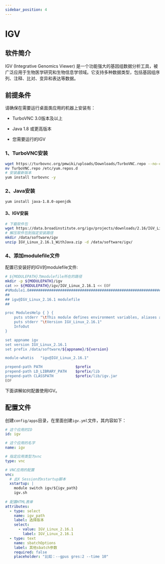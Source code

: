 ```yaml
---
sidebar_position: 4
---
```


# IGV

## 软件简介

IGV (Integrative Genomics Viewer) 是一个功能强大的基因组数据分析工具，被广泛应用于生物医学研究和生物信息学领域。它支持多种数据类型，包括基因组序列、注释、比对、变异和表达等数据。

## 前提条件

请确保在需要运行桌面类应用的机器上安装有：

- TurboVNC 3.0版本及以上

- Java 1.8 或更高版本

- 您需要运行的IGV

### 1、TurboVNC安装

```bash
wget https://turbovnc.org/pmwiki/uploads/Downloads/TurboVNC.repo --no-check-certificate
mv TurboVNC.repo /etc/yum.repos.d
# 安装最新版本
yum install turbovnc -y
```

### 2、Java安装

```bash
yum install java-1.8.0-openjdk
```

#### 3、IGV安装

```bash
# 下载软件包
wget https://data.broadinstitute.org/igv/projects/downloads/2.16/IGV_Linux_2.16.1_WithJava.zip
# 解压软件包到指定安装路径
mkdir /data/software/igv
unzip IGV_Linux_2.16.1_WithJava.zip -d /data/software/igv/
```

### 4、添加modulefile文件

配置已安装好的IGV的modulefile文件:

```bash
# ${MODULEPATH}为modulefile所在的路径
mkdir -p ${MODULEPATH}/igv
cat >> ${MODULEPATH}/igv/IGV_Linux_2.16.1 << EOF
#%Module1.0#####################################################################
##
## igv@IGV_Linux_2.16.1 modulefile
##

proc ModulesHelp { } {
    puts stderr "\tThis module defines environment variables, aliases and add PATH for igv"
    puts stderr "\tVersion IGV_Linux_2.16.1"
    InfoOut
}

set appname igv
set version IGV_Linux_2.16.1
set prefix /data/software/${appname}/${version}

module-whatis   "igv@IGV_Linux_2.16.1"

prepend-path PATH               $prefix
prepend-path LD_LIBRARY_PATH    $prefix/lib
prepend-path CLASSPATH          $prefix/lib/igv.jar
EOF
```

下面讲解如何配置使用IGV。

## 配置文件

创建`config/apps`目录，在里面创建`igv.yml`文件，其内容如下：

```yaml title="config/apps/igv.yml"
# 这个应用的ID
id: igv

# 这个应用的名字
name: igv

# 指定应用类型为vnc
type: vnc

# VNC应用的配置
vnc:
  # 此X Session的xstartup脚本
  xstartup: |
    module switch igv/${igv_path}
    igv.sh
      
# 配置HTML表单
attributes:
  - type: select
    name: igv_path
    label: 选择版本
    select:
      - value: IGV_Linux_2.16.1
        label: IGV_Linux_2.16.1
  - type: text
    name: sbatchOptions
    label: 其他sbatch参数
    required: false
    placeholder: "比如：--gpus gres:2 --time 10"
```
